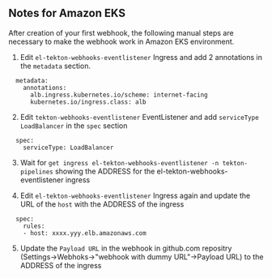 ## Notes for Amazon EKS

After creation of your first webhook, the following manual steps are necessary to make the webhook work in Amazon EKS environment.

1. Edit `el-tekton-webhooks-eventlistener` Ingress and add 2 annotations in the `metadata` section.

```
  metadata:
    annotations:
      alb.ingress.kubernetes.io/scheme: internet-facing
      kubernetes.io/ingress.class: alb
```

2. Edit `tekton-webhooks-eventlistener` EventListener and add `serviceType` `LoadBalancer` in the `spec` section

```
  spec:
    serviceType: LoadBalancer
```

3. Wait for `get ingress el-tekton-webhooks-eventlistener -n tekton-pipelines` showing the ADDRESS for the el-tekton-webhooks-eventlistener ingress

4. Edit `el-tekton-webhooks-eventlistener` Ingress again and update the URL of the `host` with the ADDRESS of the ingress


```
  spec:
    rules:
    - host: xxxx.yyy.elb.amazonaws.com
```

5. Update the `Payload URL` in the webhook in github.com repositry (Settings->Webhoks->"webhook with dummy URL"->Payload URL) to the ADDRESS of the ingress